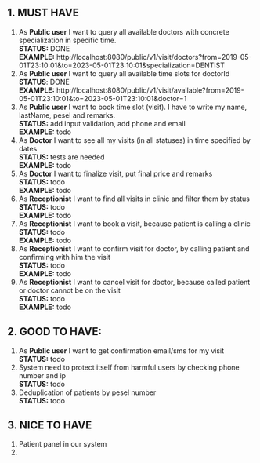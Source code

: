 ## 1. MUST HAVE

1. As **Public user** I want to query all available doctors with concrete specialization in specific time. <br />
   **STATUS:** DONE <br />
   **EXAMPLE:** http://localhost:8080/public/v1/visit/doctors?from=2019-05-01T23:10:01&to=2023-05-01T23:10:01&specialization=DENTIST
2. As **Public user** I want to query all available time slots for doctorId <br />
   **STATUS**: DONE <br />
   **EXAMPLE:** http://localhost:8080/public/v1/visit/available?from=2019-05-01T23:10:01&to=2023-05-01T23:10:01&doctor=1
3. As **Public user** I want to book time slot (visit). I have to write my name, lastName, pesel and remarks. <br />
   **STATUS:** add input validation, add phone and email <br />
   **EXAMPLE:** todo <br />
4. As **Doctor** I want to see all my visits (in all statuses) in time specified by dates <br />
   **STATUS:** tests are needed <br />
   **EXAMPLE:** todo <br />
5. As **Doctor** I want to finalize visit, put final price and remarks <br />
   **STATUS:** todo <br />
   **EXAMPLE:** todo <br />
6. As **Receptionist** I want to find all visits in clinic and filter them by status <br />
   **STATUS:** todo <br />
   **EXAMPLE:** todo <br />
7. As **Receptionist** I want to book a visit, because patient is calling a clinic <br />
   **STATUS:** todo <br />
   **EXAMPLE:** todo <br />
8. As **Receptionist** I want to confirm visit for doctor, by calling patient and confirming with him the visit <br />
   **STATUS:** todo <br />
   **EXAMPLE:** todo <br />
9. As **Receptionist** I want to cancel visit for doctor, because called patient or doctor cannot be on the visit <br />
   **STATUS:** todo <br />
   **EXAMPLE:** todo <br />

## 2. GOOD TO HAVE:

1. As **Public user** I want to get confirmation email/sms for my visit <br />
   **STATUS:** todo <br />
2. System need to protect itself from harmful users by checking phone number and ip <br />
   **STATUS:** todo <br />
3. Deduplication of patients by pesel number <br />
   **STATUS:** todo <br />

## 3. NICE TO HAVE

1. Patient panel in our system <br />
2. 
